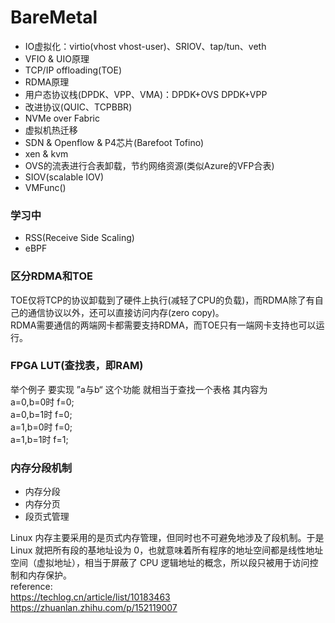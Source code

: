 # BareMetal

- IO虚拟化：virtio(vhost vhost-user)、SRIOV、tap/tun、veth
- VFIO & UIO原理
- TCP/IP offloading(TOE)
- RDMA原理
- 用户态协议栈(DPDK、VPP、VMA)：DPDK+OVS DPDK+VPP
- 改进协议(QUIC、TCPBBR)
- NVMe over Fabric
- 虚拟机热迁移
- SDN & Openflow & P4芯片(Barefoot Tofino)
- xen & kvm
- OVS的流表进行合表卸载，节约网络资源(类似Azure的VFP合表)
- SIOV(scalable IOV)
- VMFunc()

### 学习中
- RSS(Receive Side Scaling)
- eBPF


### 区分RDMA和TOE
TOE仅将TCP的协议卸载到了硬件上执行(减轻了CPU的负载)，而RDMA除了有自己的通信协议以外，还可以直接访问内存(zero copy)。
</br>
RDMA需要通信的两端网卡都需要支持RDMA，而TOE只有一端网卡支持也可以运行。

### FPGA LUT(查找表，即RAM)
举个例子 要实现 ”a与b“ 这个功能 就相当于查找一个表格 其内容为</br>
a=0,b=0时 f=0;</br>
a=0,b=1时 f=0;</br>
a=1,b=0时 f=0;</br>
a=1,b=1时 f=1;

### 内存分段机制
- 内存分段
- 内存分页
- 段页式管理


Linux 内存主要采用的是页式内存管理，但同时也不可避免地涉及了段机制。于是 Linux 就把所有段的基地址设为 0，也就意味着所有程序的地址空间都是线性地址空间（虚拟地址），相当于屏蔽了 CPU 逻辑地址的概念，所以段只被用于访问控制和内存保护。</br>
reference:</br>
https://techlog.cn/article/list/10183463 </br>
https://zhuanlan.zhihu.com/p/152119007
